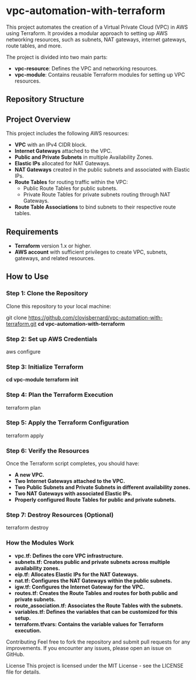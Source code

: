 # vpc-automation-with-terraform

This project automates the creation of a Virtual Private Cloud (VPC) in AWS using Terraform. It provides a modular approach to setting up AWS networking resources, such as subnets, NAT gateways, internet gateways, route tables, and more.

The project is divided into two main parts:
- **vpc-resource**: Defines the VPC and networking resources.
- **vpc-module**: Contains reusable Terraform modules for setting up VPC resources.

## Repository Structure



## Project Overview

This project includes the following AWS resources:
- **VPC** with an IPv4 CIDR block.
- **Internet Gateways** attached to the VPC.
- **Public and Private Subnets** in multiple Availability Zones.
- **Elastic IPs** allocated for NAT Gateways.
- **NAT Gateways** created in the public subnets and associated with Elastic IPs.
- **Route Tables** for routing traffic within the VPC:
  - Public Route Tables for public subnets.
  - Private Route Tables for private subnets routing through NAT Gateways.
- **Route Table Associations** to bind subnets to their respective route tables.

## Requirements

- **Terraform** version 1.x or higher.
- **AWS account** with sufficient privileges to create VPC, subnets, gateways, and related resources.

## How to Use

### Step 1: Clone the Repository
Clone this repository to your local machine:

git clone https://github.com/clovisbernard/vpc-automation-with-terraform.git
**cd vpc-automation-with-terraform**

### Step 2: Set up AWS Credentials
aws configure

### Step 3: Initialize Terraform
**cd vpc-module**
**terraform init**

### Step 4: Plan the Terraform Execution
terraform plan

### Step 5: Apply the Terraform Configuration
terraform apply

### Step 6: Verify the Resources
Once the Terraform script completes, you should have:

- **A new VPC.**
- **Two Internet Gateways attached to the VPC.**
- **Two Public Subnets and Private Subnets in different availability zones.**
- **Two NAT Gateways with associated Elastic IPs.**
- **Properly configured Route Tables for public and private subnets.**

### Step 7: Destroy Resources (Optional)
terraform destroy


### How the Modules Work
- **vpc.tf: Defines the core VPC infrastructure.**
- **subnets.tf: Creates public and private subnets across multiple availability zones.**
- **eip.tf: Allocates Elastic IPs for the NAT Gateways.**
- **nat.tf: Configures the NAT Gateways within the public subnets.**
- **igw.tf: Configures the Internet Gateway for the VPC.**
- **routes.tf: Creates the Route Tables and routes for both public and private subnets.**
- **route_association.tf: Associates the Route Tables with the subnets.**
- **variables.tf: Defines the variables that can be customized for this setup.**
- **terraform.tfvars: Contains the variable values for Terraform execution.**

Contributing
Feel free to fork the repository and submit pull requests for any improvements. If you encounter any issues, please open an issue on GitHub.

License
This project is licensed under the MIT License - see the LICENSE file for details.